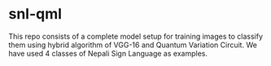 # snl-qml
This repo consists of a complete model setup for training images to classify them using hybrid algorithm of VGG-16 and Quantum Variation Circuit. We have used 4 classes of Nepali Sign Language as examples.
